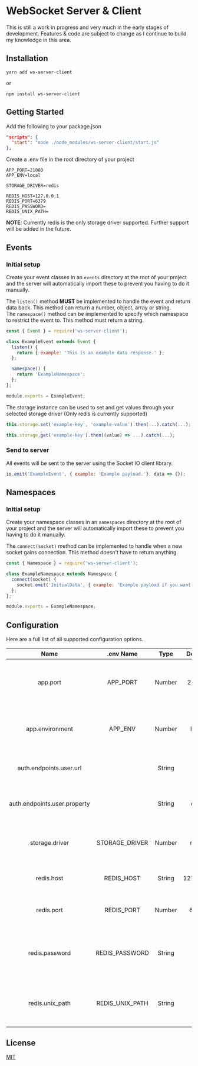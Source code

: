 # WebSocket Server & Client
This is still a work in progress and very much in the early stages of development. Features & code are subject to change as I continue to build my knowledge in this area.

## Installation
````
yarn add ws-server-client
````
or
````
npm install ws-server-client
````

## Getting Started
Add the following to your package.json
```json
"scripts": {
  "start": "node ./node_modules/ws-server-client/start.js"
},
```

Create a .env file in the root directory of your project
```text
APP_PORT=21000
APP_ENV=local

STORAGE_DRIVER=redis

REDIS_HOST=127.0.0.1
REDIS_PORT=6379
REDIS_PASSWORD=
REDIS_UNIX_PATH=
```
**NOTE**: Currently redis is the only storage driver supported. Further support will be added in the future.

## Events
### Initial setup
Create your event classes in an `events` directory at the root of your project and the server will automatically import these to prevent you having to do it manually.

The `listen()` method **MUST** be implemented to handle the event and return data back. This method can return a number, object, array or string. \
The `namespace()` method can be implemented to specify which namespace to restrict the event to. This method must return a string.
```js
const { Event } = require('ws-server-client');

class ExampleEvent extends Event {
  listen() {
    return { example: 'This is an example data response.' };
  };

  namespace() {
    return 'ExampleNamespace';
  };
};

module.exports = ExampleEvent;
```

The storage instance can be used to set and get values through your selected storage driver (Only redis is currently supported)
```js
this.storage.set('example-key', 'example-value').then(...).catch(...);
```
```js
this.storage.get('example-key').then((value) => ...).catch(...);
```

### Send to server
All events will be sent to the server using the Socket IO client library.

```js
io.emit('ExampleEvent', { example: 'Example payload.'}, data => {});
```

## Namespaces
### Initial setup
Create your namespace classes in an `namespaces` directory at the root of your project and the server will automatically import these to prevent you having to do it manually.

The `connect(socket)` method can be implemented to handle when a new socket gains connection. This method doesn't have to return anything.
```js
const { Namespace } = require('ws-server-client');

class ExampleNamespace extends Namespace {
  connect(socket) {
    socket.emit('InitialData', { example: 'Example payload if you want to send the client initial data.' });
  };
};

module.exports = ExampleNamespace;
```

## Configuration
Here are a full list of all supported configuration options.

Name | .env Name | Type | Default | Description
:---: | :---: | :---: | :---: | :---:
app.port | APP_PORT | Number | 21000 | The port which the server listens to connections from.
app.environment | APP_ENV | Number | local | The environment the application is currently running on.
auth.endpoints.user.url | | String | null | The endpoint to retrieve the authenticated user.
auth.endpoints.user.property | | String | data | The property to pull the user data from the response.
storage.driver | STORAGE_DRIVER | Number | redis | The driver to determine the type of storage system.
redis.host | REDIS_HOST | String | 127.0.0.1 | The host for establishing the redis connection.
redis.port | REDIS_PORT | Number | 6379 | The port for establishing the redis connection.
redis.password | REDIS_PASSWORD | String | null | The password for authentication when establishing the redis connection.
redis.unix_path | REDIS_UNIX_PATH | String | null | The unix socket path for establishing the redis connection.

## License
[MIT](LICENSE)
